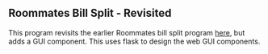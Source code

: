 ## Roommates Bill Split - Revisited
This program revisits the earlier Roommates bill split program [here](https://github.com/namercha/roommates-bill-split), but adds a GUI component. 
This uses flask to design the web GUI components. 